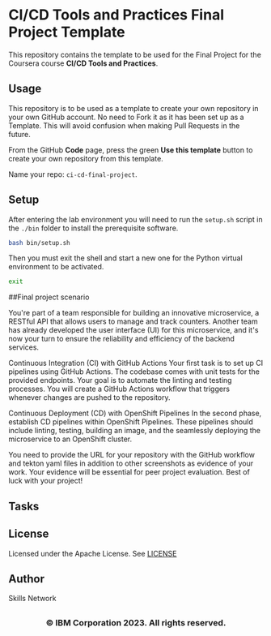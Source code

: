# CI/CD Tools and Practices Final Project Template

This repository contains the template to be used for the Final Project for the Coursera course **CI/CD Tools and Practices**.

## Usage

This repository is to be used as a template to create your own repository in your own GitHub account. No need to Fork it as it has been set up as a Template. This will avoid confusion when making Pull Requests in the future.

From the GitHub **Code** page, press the green **Use this template** button to create your own repository from this template.

Name your repo: `ci-cd-final-project`.

## Setup

After entering the lab environment you will need to run the `setup.sh` script in the `./bin` folder to install the prerequisite software.

```bash
bash bin/setup.sh
```

Then you must exit the shell and start a new one for the Python virtual environment to be activated.

```bash
exit
```
##Final project scenario


You're part of a team responsible for building an innovative microservice, a RESTful API that allows users to manage and track counters. Another team has already developed the user interface (UI) for this microservice, and it's now your turn to ensure the reliability and efficiency of the backend services.

Continuous Integration (CI) with GitHub Actions
Your first task is to set up CI pipelines using GitHub Actions. The codebase comes with unit tests for the provided endpoints. Your goal is to automate the linting and testing processes. You will create a GitHub Actions workflow that triggers whenever changes are pushed to the repository.

Continuous Deployment (CD) with OpenShift Pipelines
In the second phase, establish CD pipelines within OpenShift Pipelines. These pipelines should include linting, testing, building an image, and the seamlessly deploying the microservice to an OpenShift cluster.

You need to provide the URL for your repository with the GitHub workflow and tekton yaml files in addition to other screenshots as evidence of your work. Your evidence will be essential for peer project evaluation. Best of luck with your project!

## Tasks


## License

Licensed under the Apache License. See [LICENSE](/LICENSE)

## Author

Skills Network

## <h3 align="center"> © IBM Corporation 2023. All rights reserved. <h3/>
